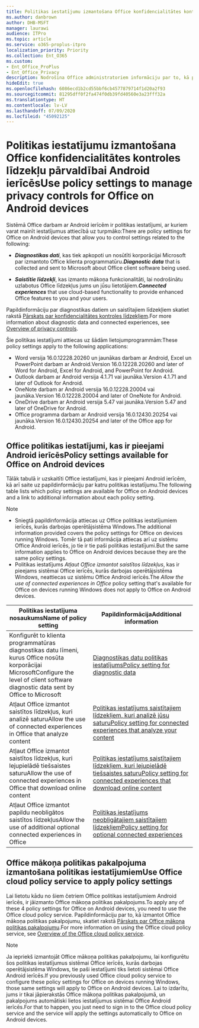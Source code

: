 ```yaml
---
title: Politikas iestatījumu izmantošana Office konfidencialitātes kontroles līdzekļu pārvaldībai Android ierīcēs
ms.author: danbrown
author: DHB-MSFT
manager: laurawi
audience: ITPro
ms.topic: article
ms.service: o365-proplus-itpro
localization_priority: Priority
ms.collection: Ent_O365
ms.custom:
- Ent_Office_ProPlus
- Ent_Office_Privacy
description: Nodrošina Office administratoriem informāciju par to, kā pārvaldīt Office konfidencialitātes kontroles līdzekļus Android ierīcēs.
hideEdit: true
ms.openlocfilehash: 6086ecd1b2cd55bbf6cb4577879714f1d20a2f93
ms.sourcegitcommit: 81295dff0f2fa474f0db39fd40560e3a23fff32a
ms.translationtype: HT
ms.contentlocale: lv-LV
ms.lasthandoff: 07/09/2020
ms.locfileid: "45092125"
---
```

# <a name="use-policy-settings-to-manage-privacy-controls-for-office-on-android-devices"></a><span data-ttu-id="86c23-103">Politikas iestatījumu izmantošana Office konfidencialitātes kontroles līdzekļu pārvaldībai Android ierīcēs</span><span class="sxs-lookup"><span data-stu-id="86c23-103">Use policy settings to manage privacy controls for Office on Android devices</span></span>

<span data-ttu-id="86c23-104">Sistēmā Office darbam ar Android ierīcēm ir politikas iestatījumi, ar kuriem varat mainīt iestatījumus attiecībā uz turpmāko:</span><span class="sxs-lookup"><span data-stu-id="86c23-104">There are policy settings for Office on Android devices that allow you to control settings related to the following:</span></span>

- <span data-ttu-id="86c23-105">***Diagnostikas dati***, kas tiek apkopoti un nosūtīti korporācijai Microsoft par izmantoto Office klienta programmatūru.</span><span class="sxs-lookup"><span data-stu-id="86c23-105">***Diagnostic data*** that is collected and sent to Microsoft about Office client software being used.</span></span>

- <span data-ttu-id="86c23-106">***Saistītie līdzekļi***, kas izmanto mākoņa funkcionalitāti, lai nodrošinātu uzlabotus Office līdzekļus jums un jūsu lietotājiem.</span><span class="sxs-lookup"><span data-stu-id="86c23-106">***Connected experiences*** that use cloud-based functionality to provide enhanced Office features to you and your users.</span></span>

<span data-ttu-id="86c23-107">Papildinformāciju par diagnostikas datiem un saistītajiem līdzekļiem skatiet rakstā [Pārskats par konfidencialitātes kontroles līdzekļiem](overview-privacy-controls.md).</span><span class="sxs-lookup"><span data-stu-id="86c23-107">For more information about diagnostic data and connected experiences, see [Overview of privacy controls](overview-privacy-controls.md).</span></span>

<span data-ttu-id="86c23-108">Šie politikas iestatījumi attiecas uz šādām lietojumprogrammām:</span><span class="sxs-lookup"><span data-stu-id="86c23-108">These policy settings apply to the following applications:</span></span>
- <span data-ttu-id="86c23-109">Word versija 16.0.12228.20260 un jaunākas darbam ar Android, Excel un PowerPoint darbam ar Android.</span><span class="sxs-lookup"><span data-stu-id="86c23-109">Version 16.0.12228.20260 and later of Word for Android, Excel for Android, and PowerPoint for Android.</span></span>
- <span data-ttu-id="86c23-110">Outlook darbam ar Android versija 4.1.71 vai jaunāka.</span><span class="sxs-lookup"><span data-stu-id="86c23-110">Version 4.1.71 and later of Outlook for Android.</span></span>
- <span data-ttu-id="86c23-111">OneNote darbam ar Android versija 16.0.12228.20004 vai jaunāka.</span><span class="sxs-lookup"><span data-stu-id="86c23-111">Version 16.0.12228.20004 and later of OneNote for Android.</span></span>
- <span data-ttu-id="86c23-112">OneDrive darbam ar Android versija 5.47 vai jaunāka.</span><span class="sxs-lookup"><span data-stu-id="86c23-112">Version 5.47 and later of OneDrive for Android.</span></span>
- <span data-ttu-id="86c23-113">Office programma darbam ar Android versija 16.0.12430.20254 vai jaunāka.</span><span class="sxs-lookup"><span data-stu-id="86c23-113">Version 16.0.12430.20254 and later of the Office app for Android.</span></span>

## <a name="policy-settings-available-for-office-on-android-devices"></a><span data-ttu-id="86c23-114">Office politikas iestatījumi, kas ir pieejami Android ierīcēs</span><span class="sxs-lookup"><span data-stu-id="86c23-114">Policy settings available for Office on Android devices</span></span>

<span data-ttu-id="86c23-115">Tālāk tabulā ir uzskaitīti Office iestatījumi, kas ir pieejami Android ierīcēm, kā arī saite uz papildinformāciju par katru politikas iestatījumu.</span><span class="sxs-lookup"><span data-stu-id="86c23-115">The following table lists which policy settings are available for Office on Android devices and a link to additional information about each policy setting.</span></span>

> [!NOTE]
>- <span data-ttu-id="86c23-116">Sniegtā papildinformācija attiecas uz Office politikas iestatījumiem ierīcēs, kurās darbojas operētājsistēma Windows.</span><span class="sxs-lookup"><span data-stu-id="86c23-116">The additional information provided covers the policy settings for Office on devices running Windows.</span></span> <span data-ttu-id="86c23-117">Tomēr tā pati informācija attiecas arī uz sistēmu Office Android ierīcēs, jo tie ir tie paši politikas iestatījumi.</span><span class="sxs-lookup"><span data-stu-id="86c23-117">But the same information applies to Office on Android devices because they are the same policy settings.</span></span>
>- <span data-ttu-id="86c23-118">Politikas iestatījums *Atļaut Office izmantot saistītos līdzekļus*, kas ir pieejams sistēmai Office ierīcēs, kurās darbojas operētājsistēma Windows, neattiecas uz sistēmu Office Android ierīcēs.</span><span class="sxs-lookup"><span data-stu-id="86c23-118">The *Allow the use of connected experiences in Office* policy setting that's available for Office on devices running Windows does not apply to Office on Android devices.</span></span> 


|<span data-ttu-id="86c23-119">Politikas iestatījuma nosaukums</span><span class="sxs-lookup"><span data-stu-id="86c23-119">Name of policy setting</span></span>  |<span data-ttu-id="86c23-120">Papildinformācija</span><span class="sxs-lookup"><span data-stu-id="86c23-120">Additional information</span></span> |
|---------|---------|
|<span data-ttu-id="86c23-121">Konfigurēt to klienta programmatūras diagnostikas datu līmeni, kurus Office nosūta korporācijai Microsoft</span><span class="sxs-lookup"><span data-stu-id="86c23-121">Configure the level of client software diagnostic data sent by Office to Microsoft</span></span>|[<span data-ttu-id="86c23-122">Diagnostikas datu politikas iestatījums</span><span class="sxs-lookup"><span data-stu-id="86c23-122">Policy setting for diagnostic data</span></span>](manage-privacy-controls.md#policy-setting-for-diagnostic-data)         |
|<span data-ttu-id="86c23-123">Atļaut Office izmantot saistītos līdzekļus, kuri analizē saturu</span><span class="sxs-lookup"><span data-stu-id="86c23-123">Allow the use of connected experiences in Office that analyze content</span></span>| [<span data-ttu-id="86c23-124">Politikas iestatījums saistītajiem līdzekļiem, kuri analizē jūsu saturu</span><span class="sxs-lookup"><span data-stu-id="86c23-124">Policy setting for connected experiences that analyze your content</span></span>](manage-privacy-controls.md#policy-setting-for-connected-experiences-that-analyze-your-content)        |
|<span data-ttu-id="86c23-125">Atļaut Office izmantot saistītos līdzekļus, kuri lejupielādē tiešsaistes saturu</span><span class="sxs-lookup"><span data-stu-id="86c23-125">Allow the use of connected experiences in Office that download online content</span></span> |[<span data-ttu-id="86c23-126">Politikas iestatījums saistītajiem līdzekļiem, kuri lejupielādē tiešsaistes saturu</span><span class="sxs-lookup"><span data-stu-id="86c23-126">Policy setting for connected experiences that download online content</span></span>](manage-privacy-controls.md#policy-setting-for-connected-experiences-that-download-online-content)         |
|<span data-ttu-id="86c23-127">Atļaut Office izmantot papildu neobligātos saistītos līdzekļus</span><span class="sxs-lookup"><span data-stu-id="86c23-127">Allow the use of additional optional connected experiences in Office</span></span> |[<span data-ttu-id="86c23-128">Politikas iestatījums neobligātajiem saistītajiem līdzekļiem</span><span class="sxs-lookup"><span data-stu-id="86c23-128">Policy setting for optional connected experiences</span></span>](manage-privacy-controls.md#policy-setting-for-optional-connected-experiences)|



## <a name="use-office-cloud-policy-service-to-apply-policy-settings"></a><span data-ttu-id="86c23-129">Office mākoņa politikas pakalpojuma izmantošana politikas iestatījumiem</span><span class="sxs-lookup"><span data-stu-id="86c23-129">Use Office cloud policy service to apply policy settings</span></span>

<span data-ttu-id="86c23-130">Lai lietotu kādu no šiem četriem Office politikas iestatījumiem Android ierīcēs, ir jāizmanto Office mākoņa politikas pakalpojums.</span><span class="sxs-lookup"><span data-stu-id="86c23-130">To apply any of these 4 policy settings for Office on Android devices, you need to use the Office cloud policy service.</span></span> <span data-ttu-id="86c23-131">Papildinformāciju par to, kā izmantot Office mākoņa politikas pakalpojumu, skatiet rakstā [Pārskats par Office mākoņa politikas pakalpojumu](../overview-office-cloud-policy-service.md).</span><span class="sxs-lookup"><span data-stu-id="86c23-131">For more information on using the Office cloud policy service, see [Overview of the Office cloud policy service](../overview-office-cloud-policy-service.md).</span></span>

> [!NOTE]
> <span data-ttu-id="86c23-132">Ja iepriekš izmantojāt Office mākoņa politikas pakalpojumu, lai konfigurētu šos politikas iestatījumus sistēmai Office ierīcēs, kurās darbojas operētājsistēma Windows, tie paši iestatījumi tiks lietoti sistēmai Office Android ierīcēs.</span><span class="sxs-lookup"><span data-stu-id="86c23-132">If you previously used Office cloud policy service to configure these policy settings for Office on devices running Windows, those same settings will apply to Office on Android devices.</span></span> <span data-ttu-id="86c23-133">Lai to izdarītu, jums ir tikai jāpierakstās Office mākoņa politikas pakalpojumā, un pakalpojums automātiski lietos iestatījumus sistēmai Office Android ierīcēs.</span><span class="sxs-lookup"><span data-stu-id="86c23-133">For that to happen, you just need to sign in to the Office cloud policy service and the service will apply the settings automatically to Office on Android devices.</span></span>
